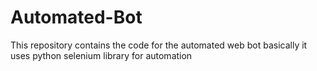# Automated-Bot
This repository contains the code for the automated web bot
basically it uses python selenium library for automation
